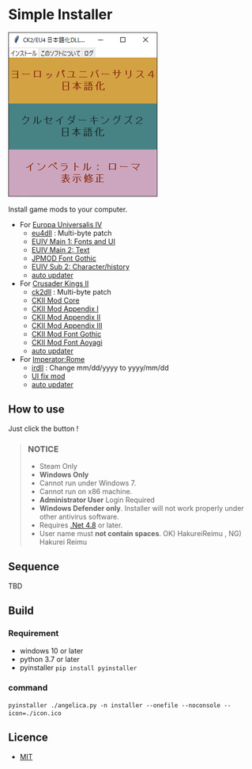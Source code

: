 # Simple Installer

![run](resource/image.png)

Install game mods to your computer.
 
 - For [Europa Universalis IV](https://store.steampowered.com/app/236850/Europa_Universalis_IV/)
   - [eu4dll](https://github.com/matanki-saito/EU4dll) : Multi-byte patch
   - [EUIV Main 1: Fonts and UI](https://github.com/matanki-saito/EU4JPModCore)
   - [EUIV Main 2: Text](https://github.com/matanki-saito/EU4JPModAppendixI)
   - [JPMOD Font Gothic](https://github.com/oooFUNooo/eu4-font-gothic)
   - [EUIV Sub 2: Character/history](https://github.com/matanki-saito/EU4JPModAppendixII)
   - [auto updater](https://github.com/matanki-saito/moddownloader)
 - For [Crusader Kings II](https://store.steampowered.com/app/203770/Crusader_Kings_II/)
   - [ck2dll](https://github.com/matanki-saito/CK2dll) : Multi-byte patch
   - [CKII Mod Core](https://github.com/matanki-saito/CK2JPModCore)
   - [CKII Mod Appendix I](https://github.com/matanki-saito/CK2JPModAppendixI)
   - [CKII Mod Appendix II](https://github.com/matanki-saito/CK2JPModAppendixII)
   - [CKII Mod Appendix III](https://github.com/matanki-saito/CK2JPModAppendixIII)
   - [CKII Mod Font Gothic](https://github.com/oooFUNooo/ck2-font-gothic)
   - [CKII Mod Font Aoyagi](https://github.com/matanki-saito/CK2JPModAppendixV)
   - [auto updater](https://github.com/matanki-saito/moddownloader)
 - For [Imperator:Rome](https://store.steampowered.com/app/859580/Imperator_Rome)
   - [irdll](https://github.com/matanki-saito/irdll) : Change mm/dd/yyyy to yyyy/mm/dd
   - [UI fix mod](https://github.com/matanki-saito/ImperatorRomeJPAppI)
   - [auto updater](https://github.com/matanki-saito/moddownloader)

## How to use
 Just click the button !

> ### NOTICE 
> - Steam Only
> - **Windows Only**
> - Cannot run under Windows 7. 
> - Cannot run on x86 machine.
> - **Administrator User** Login Required
> - **Windows Defender only**. Installer will not work properly under other antivirus software.
> - Requires [.Net 4.8](https://dotnet.microsoft.com/download/dotnet-framework/net48) or later.
> - User name must **not contain spaces**. OK) HakureiReimu , NG) Hakurei Reimu

## Sequence
TBD

## Build
### Requirement

 - windows 10 or later
 - python 3.7 or later
 - pyinstaller ```pip install pyinstaller```
 
### command

```
pyinstaller ./angelica.py -n installer --onefile --noconsole --icon=./icon.ico
```

## Licence
 - [MIT](https://github.com/tcnksm/tool/blob/master/LICENCE)
